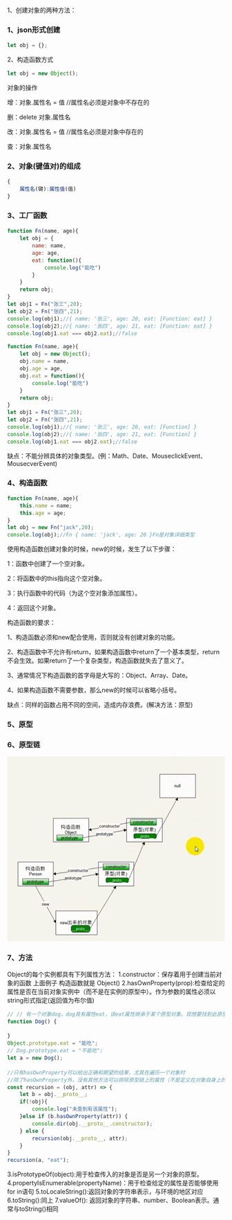 1、创建对象的两种方法：

### 1、json形式创建

```js
let obj = {};
```

2、构造函数方式

```js
let obj = new Object();
```

对象的操作

增：对象.属性名 = 值     //属性名必须是对象中不存在的

删：delete 对象.属性名

改：对象.属性名 = 值     //属性名必须是对象中存在的

查：对象.属性名

### 2、对象(键值对)的组成

```js
{
	属性名(键):属性值(值)
}
```

### 3、工厂函数

```js
function Fn(name, age){
	let obj = {
		name: name,
		age: age,
		eat: function(){
			console.log("能吃")
		}
	}
	return obj;
}
let obj1 = Fn("张三",20);
let obj2 = Fn("张四",21);
console.log(obj1);//{ name: '张三', age: 20, eat: [Function: eat] }
console.log(obj2);//{ name: '张四', age: 21, eat: [Function: eat] }
console.log(obj1.eat === obj2.eat);//false
```

```js
function Fn(name, age){
	let obj = new Object();
	obj.name = name,
    obj.age = age,
    obj.eat = function(){
    	console.log("能吃")
    }
	return obj;
}
let obj1 = Fn("张三",20);
let obj2 = Fn("张四",21);
console.log(obj1);//{ name: '张三', age: 20, eat: [Function] }
console.log(obj2);//{ name: '张四', age: 21, eat: [Function] }
console.log(obj1.eat === obj2.eat);//false
```

缺点：不能分辨具体的对象类型。(例：Math、Date、MouseclickEvent、MousecverEvent)

### 4、构造函数

```js
function Fn(name, age){
	this.name = name;
	this.age = age;
}
let obj = new Fn("jack",20);
console.log(obj);//Fn { name: 'jack', age: 20 }Fn是对象详细类型
```

使用构造函数创建对象的时候，new的时候，发生了以下步骤：

1：函数中创建了一个空对象。

2：将函数中的this指向这个空对象。

3：执行函数中的代码（为这个空对象添加属性）。

4：返回这个对象。

构造函数的要求：

1、构造函数必须和new配合使用，否则就没有创建对象的功能。

2、构造函数中不允许有return，如果构造函数中return了一个基本类型，return不会生效。如果return了一个复杂类型，构造函数就失去了意义了。

3、通常情况下构造函数的首字母是大写的：Object、Array、Date。

4、如果构造函数不需要参数，那么new的时候可以省略小括号。

缺点：同样的函数占用不同的空间，造成内存浪费。(解决方法：原型)

### 5、原型

### 6、原型链

![](../../../image/原型链.png)

### 7、方法

Object的每个实例都具有下列属性方法：
1.constructor：保存着用于创建当前对象的函数 上面例子 构造函数就是 Object()
2.hasOwnProperty(prop):检查给定的属性是否在当前对象实例中（而不是在实例的原型中）。作为参数的属性必须以string形式指定(返回值为布尔值)

```js
// // 有一个对象dog，dog具有属性eat，该eat属性继承于某个原型对象。现想要找到此原型对象，为此类需求写出一个通用的方法
function Dog() {

}
Object.prototype.eat = "能吃";
// Dog.prototype.eat = "不能吃";
let a = new Dog();

//只有hasOwnProperty可以给出正确和期望的结果，尤其在遍历一个对象时
//除了hasOwnProperty外，没有其他方法可以排除原型链上的属性（不是定义在对象自身上的属性）
const recursion = (obj, attr) => {
	let b = obj.__proto__;
	if(!obj){
		console.log("未查到有该属性");
	}else if (b.hasOwnProperty(attr)) {
		console.dir(obj.__proto__.constructor);
	} else {
		recursion(obj.__proto__, attr);
	}
}
recursion(a, "eat");
```

3.isPrototypeOf(object):用于检查传入的对象是否是另一个对象的原型。
4.propertyIsEnumerable(propertyName)：用于检查给定的属性是否能够使用for in语句
5.toLocaleString():返回对象的字符串表示，与环境的地区对应
6.toString():同上
7.valueOf(): 返回对象的字符串、number、Boolean表示。通常与toString()相同